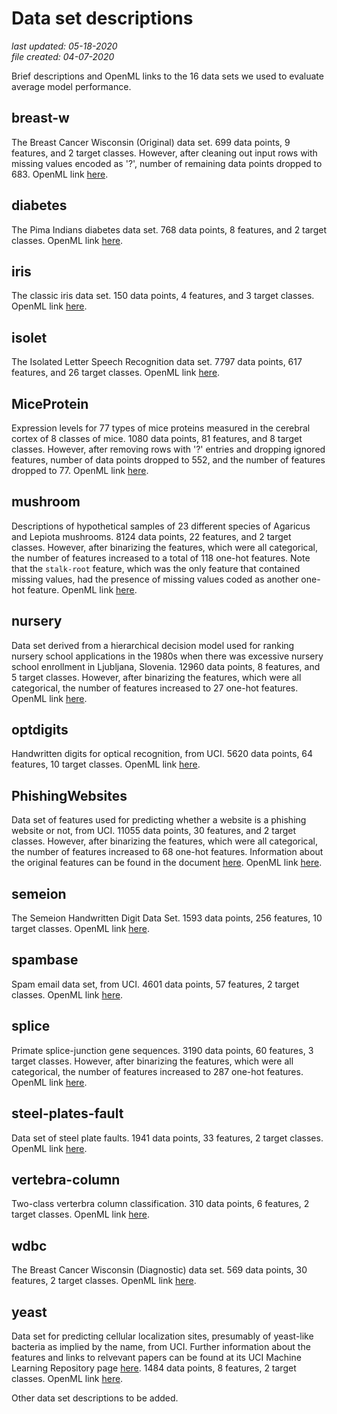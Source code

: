 # Data set descriptions

_last updated: 05-18-2020_  
_file created: 04-07-2020_

Brief descriptions and OpenML links to the 16 data sets we used to evaluate average model performance.

## breast-w

The Breast Cancer Wisconsin (Original) data set. 699 data points, 9 features, and 2 target classes. However, after cleaning out input rows with missing values encoded as '?', number of remaining data points dropped to 683. OpenML link [here](https://www.openml.org/d/15).

## diabetes

The Pima Indians diabetes data set. 768 data points, 8 features, and 2 target classes. OpenML link [here](https://www.openml.org/d/37).

## iris

The classic iris data set. 150 data points, 4 features, and 3 target classes. OpenML link [here](https://www.openml.org/d/61).

## isolet

The Isolated Letter Speech Recognition data set. 7797 data points, 617 features, and 26 target classes. OpenML link [here](https://www.openml.org/d/300).

## MiceProtein

Expression levels for 77 types of mice proteins measured in the cerebral cortex of 8 classes of mice. 1080 data points, 81 features, and 8 target classes. However, after removing rows with '?' entries and dropping ignored features, number of data points dropped to 552, and the number of features dropped to 77. OpenML link [here](https://www.openml.org/d/40966). 

## mushroom

Descriptions of hypothetical samples of 23 different species of Agaricus and Lepiota mushrooms. 8124 data points, 22 features, and 2 target classes. However, after binarizing the features, which were all categorical, the number of features increased to a total of 118 one-hot features. Note that the `stalk-root` feature, which was the only feature that contained missing values, had the presence of missing values coded as another one-hot feature. OpenML link [here](https://www.openml.org/d/24).

## nursery

Data set derived from a hierarchical decision model used for ranking nursery school applications in the 1980s when there was excessive nursery school enrollment in Ljubljana, Slovenia. 12960 data points, 8 features, and 5 target classes. However, after binarizing the features, which were all categorical, the number of features increased to 27 one-hot features. OpenML link [here](https://www.openml.org/d/26).

## optdigits

Handwritten digits for optical recognition, from UCI. 5620 data points, 64 features, 10 target classes. OpenML link [here](https://www.openml.org/d/28).

## PhishingWebsites

Data set of features used for predicting whether a website is a phishing website or not, from UCI. 11055 data points, 30 features, and 2 target classes. However, after binarizing the features, which were all categorical, the number of features increased to 68 one-hot features. Information about the original features can be found in the document [here](https://archive.ics.uci.edu/ml/machine-learning-databases/00327/Phishing%20Websites%20Features.docx). OpenML link [here](https://www.openml.org/d/4534).

## semeion

The Semeion Handwritten Digit Data Set. 1593 data points, 256 features, 10 target classes. OpenML link [here](https://www.openml.org/d/1501).

## spambase

Spam email data set, from UCI. 4601 data points, 57 features, 2 target classes. OpenML link [here](https://www.openml.org/d/44).

## splice

Primate splice-junction gene sequences. 3190 data points, 60 features, 3 target classes. However, after binarizing the features, which were all categorical, the number of features increased to 287 one-hot features. OpenML link [here](https://www.openml.org/d/46).

## steel-plates-fault

Data set of steel plate faults. 1941 data points, 33 features, 2 target classes. OpenML link [here](https://www.openml.org/d/1504).

## vertebra-column

Two-class verterbra column classification. 310 data points, 6 features, 2 target classes. OpenML link [here](https://www.openml.org/d/1524).

## wdbc

The Breast Cancer Wisconsin (Diagnostic) data set. 569 data points, 30 features, 2 target classes. OpenML link [here](https://www.openml.org/d/1510).

## yeast

Data set for predicting cellular localization sites, presumably of yeast-like bacteria as implied by the name, from UCI. Further information about the features and links to relvevant papers can be found at its UCI Machine Learning Repository page [here](http://archive.ics.uci.edu/ml/datasets/Yeast). 1484 data points, 8 features, 2 target classes. OpenML link [here](https://www.openml.org/d/181).

Other data set descriptions to be added.

